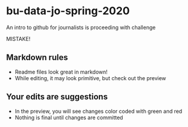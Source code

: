 # bu-data-jo-spring-2020
An intro to github for journalists is proceeding with challenge

MISTAKE!

## Markdown rules
* Readme files look great in markdown!
* While editing, it may look primitive, but check out the preview

## Your edits are suggestions
* In the preview, you will see changes color coded with green and red
* Nothing is final until changes are committed
